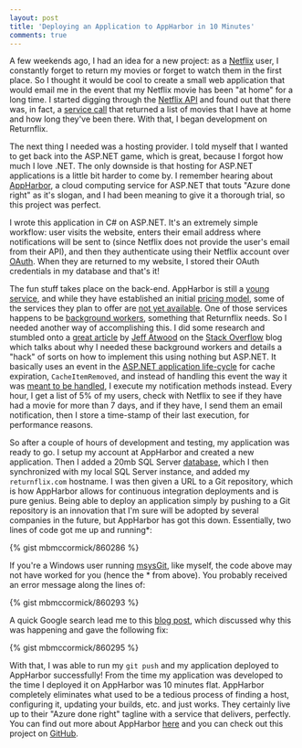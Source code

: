 ```yaml
---
layout: post
title: 'Deploying an Application to AppHarbor in 10 Minutes'
comments: true
---
```

<p>A few weekends ago, I had an idea for a new project: as a <a href="http://www.netflix.com/" target="_blank">Netflix</a> user, I constantly forget to return my movies or forget to watch them in the first place. So I thought it would be cool to create a small web application that would email me in the event that my Netflix movie has been "at home" for a long time. I started digging through the <a href="http://developer.netflix.com/" target="_blank">Netflix API</a> and found out that there was, in fact, a <a href="http://developer.netflix.com/docs/REST_API_Reference#0_41310" target="_blank">service call</a> that returned a list of movies that I have at home and how long they've been there. With that, I began development on Returnflix.</p>

<p>The next thing I needed was a hosting provider. I told myself that I wanted to get back into the ASP.NET game, which is great, because I forgot how much I love .NET. The only downside is that hosting for ASP.NET applications is a little bit harder to come by. I remember hearing about <a href="http://appharbor.com/" target="_blank">AppHarbor</a>, a cloud computing service for ASP.NET that touts "Azure done right" as it's slogan, and I had been meaning to give it a thorough trial, so this project was perfect.</p>

<p>I wrote this application in C# on ASP.NET. It's an extremely simple workflow: user visits the website, enters their email address where notifications will be sent to (since Netflix does not provide the user's email from their API), and then they authenticate using their Netflix account over <a href="http://oauth.net/" target="_blank">OAuth</a>. When they are returned to my website, I stored their OAuth credentials in my database and that's it!</p>

<p>The fun stuff takes place on the back-end. AppHarbor is still a <a href="http://blog.appharbor.com/2010/11/13/welcome-aboard" target="_blank">young service</a>, and while they have established an initial <a href="http://appharbor.com/page/pricing" target="_blank">pricing model</a>, some of the services they plan to offer are <a href="http://blog.appharbor.com/2011/1/27/preliminary-pricing-page" target="_blank">not yet available</a>. One of those services happens to be <a href="http://blog.appharbor.com/2011/1/20/handling-background-tasks" target="_blank">background workers</a>, something that Returnflix needs. So I needed another way of accomplishing this. I did some research and stumbled onto a <a href="http://blog.stackoverflow.com/2008/07/easy-background-tasks-in-aspnet/" target="_blank">great article</a> by <a href="http://www.codinghorror.com/blog/" target="_blank">Jeff Atwood</a> on the <a href="http://stackoverflow.com/" target="_blank">Stack Overflow</a> blog which talks about why I needed these background workers and details a "hack" of sorts on how to implement this using nothing but ASP.NET. It basically uses an event in the <a href="http://msdn.microsoft.com/en-us/library/ms178473.aspx" target="_blank">ASP.NET application life-cycle</a> for cache expiration, <code>CacheItemRemoved</code>, and instead of handling this event the way it was <a href="http://weblogs.asp.net/kwarren/archive/2004/05/20/136129.aspx" target="_blank">meant to be handled</a>, I execute my notification methods instead. Every hour, I get a list of 5% of my users, check with Netflix to see if they have had a movie for more than 7 days, and if they have, I send them an email notification, then I store a time-stamp of their last execution, for performance reasons.</p>

<p>So after a couple of hours of development and testing, my application was ready to go. I setup my account at AppHarbor and created a new application. Then I added a 20mb SQL Server <a href="http://blog.appharbor.com/2010/12/06/now-with-sql-server" target="_blank">database</a>, which I then synchronized with my local SQL Server instance, and added my <code>returnflix.com</code> hostname. I was then given a URL to a Git repository, which is how AppHarbor allows for continuous integration deployments and is pure genius. Being able to deploy an application simply by pushing to a Git repository is an innovation that I'm sure will be adopted by several companies in the future, but AppHarbor has got this down. Essentially, two lines of code got me up and running*:</p>

{% gist mbmccormick/860286 %}

<p>If you're a Windows user running <a href="http://code.google.com/p/msysgit/" target="_blank">msysGit</a>, like myself, the code above may not have worked for you (hence the * from above). You probably received an error message along the lines of:</p>

{% gist mbmccormick/860293 %}

<p>A quick Google search lead me to this <a href="http://www.lostechies.com/blogs/dahlbyk/archive/2010/09/26/msysgit-error-setting-certificate-verify-locations.aspx" target="_blank">blog post</a>, which discussed why this was happening and gave the following fix:</p>

{% gist mbmccormick/860295 %}

<p>With that, I was able to run my <code>git push</code> and my application deployed to AppHarbor successfully! From the time my application was developed to the time I deployed it on AppHarbor was 10 minutes flat. AppHarbor completely eliminates what used to be a tedious process of finding a host, configuring it, updating your builds, etc. and just works. They certainly live up to their "Azure done right" tagline with a service that delivers, perfectly. You can find out more about AppHarbor <a href="http://www.appharbor.com" target="_blank">here</a> and you can check out this project on <a href="http://github.com/mbmccormick/returnflix" target="_blank">GitHub</a>.</p>
